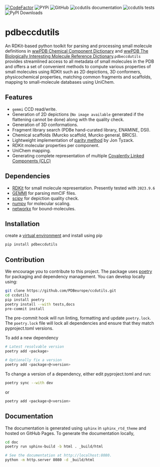 [![CodeFactor](https://www.codefactor.io/repository/github/PDBeurope/ccdutils/badge/master)](https://www.codefactor.io/repository/github/PDBeurope/ccdutils/overview/master)  ![PYPi](https://img.shields.io/pypi/v/pdbeccdutils?color=green&style=flat)  ![GitHub](https://img.shields.io/github/license/PDBeurope/ccdutils)   ![ccdutils documentation](https://github.com/PDBeurope/ccdutils/workflows/ccdutils%20documentation/badge.svg) ![ccdutils tests](https://github.com/PDBeurope/ccdutils/workflows/ccdutils%20tests/badge.svg) ![PyPI Downloads](https://img.shields.io/pypi/dm/pdbeccdutils)


# pdbeccdutils

An RDKit-based python toolkit for parsing and processing small molecule definitions in [wwPDB Chemical Component Dictionary](https://www.wwpdb.org/data/ccd) and [wwPDB The Biologically Interesting Molecule Reference Dictionary](https://www.wwpdb.org/data/bird).`pdbeccdutils` provides streamlined access to all metadata of small molecules in the PDB and offers a set of convenient methods to compute various properties of small molecules using RDKIt such as 2D depictions, 3D conformers, physicochemical properties, matching common fragments and scaffolds, mapping to small-molecule databases using UniChem.

## Features

* `gemmi` CCD read/write.
* Generation of 2D depictions (`No image available` generated if the flattening cannot be done) along with the quality check.
* Generation of 3D conformations.
* Fragment library search (PDBe hand-curated library, ENAMINE, DSI).
* Chemical scaffolds (Murcko scaffold, Murcko general, BRICS).
* Lightweight implementation of [parity method](https://doi.org/10.1016/j.str.2018.02.009) by Jon Tyzack.
* RDKit molecular properties per component.
* UniChem mapping.
* Generating complete representation of multiple [Covalently Linked Components (CLC)](https://www.ebi.ac.uk/pdbe/news/introducing-covalently-linked-components)

## Dependencies

  * [RDKit](http://www.rdkit.org/) for small molecule representation. Presently tested with `2023.9.6`
  * [GEMMI](https://gemmi.readthedocs.io/en/latest/index.html) for parsing mmCIF files.
  * [scipy](https://www.scipy.org/) for depiction quality check.
  * [numpy](https://www.numpy.org/) for molecular scaling.
  * [networkx](https://networkx.org/) for bound-molecules.


## Installation

create a [virtual environment](https://packaging.python.org/en/latest/guides/installing-using-pip-and-virtual-environments/#create-and-use-virtual-environments) and install using pip

  ```bash
  pip install pdbeccdutils
  ```

## Contribution
We encourage you to contribute to this project. The package uses [poetry](https://python-poetry.org/) for packaging and dependency management. You can develop locally using:

```bash
git clone https://github.com/PDBeurope/ccdutils.git
cd ccdutils
pip install poetry
poetry install --with tests,docs
pre-commit install
```

The pre-commit hook will run linting, formatting and update `poetry.lock`. The `poetry.lock` file will lock all dependencies and ensure that they match pyproject.toml versions.

To add a new dependency

```bash
# Latest resolvable version
poetry add <package>

# Optionally fix a version
poetry add <package>@<version>
```

To change a version of a dependency, either edit pyproject.toml and run:

```bash
poetry sync --with dev
```

or

```bash
poetry add <package>@<version>
```


## Documentation

The documentation is generated using `sphinx` in `sphinx_rtd_theme` and hosted on GitHub Pages. To generate the documentation locally,

```bash
cd doc
poetry run sphinx-build -b html . _build/html

# See the documentation at http://localhost:8080.
python -m http.server 8080 -d _build/html
```
